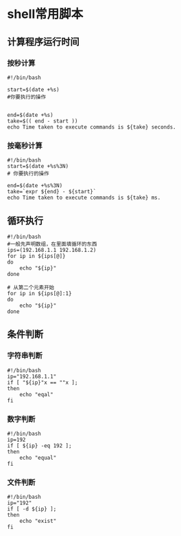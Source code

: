 # shell常用脚本

## 计算程序运行时间

### 按秒计算

```shell
#!/bin/bash

start=$(date +%s)
#你要执行的操作


end=$(date +%s)
take=$(( end - start ))
echo Time taken to execute commands is ${take} seconds.
```

### 按毫秒计算

```shell
#!/bin/bash
start=$(date +%s%3N)
# 你要执行的操作

end=$(date +%s%3N)
take=`expr ${end} - ${start}`
echo Time taken to execute commands is ${take} ms.
```

## 循环执行

```shell
#!/bin/bash
#一般先声明数组，在里面填循环的东西
ips=(192.168.1.1 192.168.1.2)
for ip in ${ips[@]}
do
	echo "${ip}"
done

# 从第二个元素开始
for ip in ${ips[@]:1}
do
	echo "${ip}"
done
```

## 条件判断

### 字符串判断

```shell
#!/bin/bash
ip="192.168.1.1"
if [ "${ip}"x == ""x ];
then
	echo "eqal"
fi
```

### 数字判断

```shell
#!/bin/bash
ip=192
if [ ${ip} -eq 192 ];
then
	echo "equal"
fi
```

### 文件判断

```shell
#!/bin/bash
ip="192"
if [ -d ${ip} ];
then
	echo "exist"
fi
```


